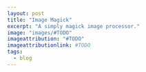 ```yaml
---
layout: post
title: "Image Magick"
excerpt: "A simply magick image processor."
image: "images/#TODO"
imageattribution: "#TODO"
imageattributionlink: #TODO
tags:
  - blog
---
```



